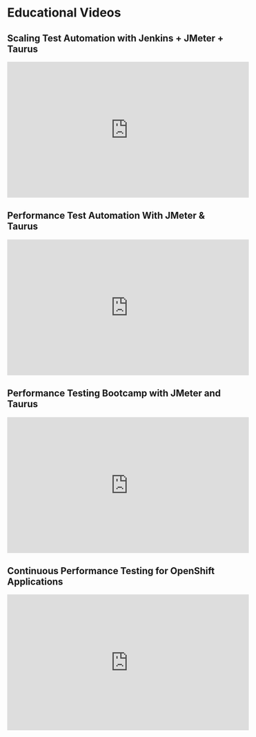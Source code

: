 # Educational Videos

## Scaling Test Automation with Jenkins + JMeter + Taurus
<iframe width="560" height="315" src="https://www.youtube.com/embed/QuY0Qcdd90A" frameborder="0" allowfullscreen></iframe>

## Performance Test Automation With JMeter & Taurus
<iframe width="560" height="315" src="https://www.youtube.com/embed/6Z-Bxm_-qhc" frameborder="0" allowfullscreen></iframe>


## Performance Testing Bootcamp with JMeter and Taurus
<iframe width="560" height="315" src="https://www.youtube.com/embed/rwccqwaHT9U" frameborder="0" allowfullscreen></iframe>

## Continuous Performance Testing for OpenShift Applications
<iframe width="560" height="315" src="https://www.youtube.com/embed/toMDGhQ96GA" frameborder="0" allowfullscreen></iframe>
  